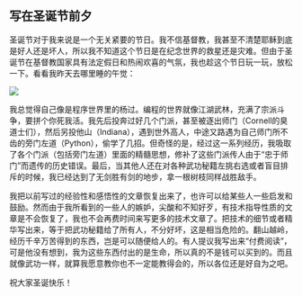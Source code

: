 

## 写在圣诞节前夕

圣诞节对于我来说是一个无关紧要的节日。我不信基督教，我甚至不清楚耶稣到底是好人还是坏人，所以我不知道这个节日是在纪念世界的救星还是灾难。但由于圣诞节在基督教国家具有法定假日和热闹欢喜的气氛，我也趁这个节日玩一玩，放松一下。看看我昨天去哪里睡的午觉：

![](http://www.yinwang.org/images/monterey.jpg)

我总觉得自己像是程序世界里的杨过。编程的世界就像江湖武林，充满了宗派斗争，要拼个你死我活。我先后投奔过好几个门派，甚至被逐出师门（Cornell的臭道士们），然后另投他山（Indiana），遇到世外高人，中途又路遇为自己师门所不齿的旁门左道（Python），偷学了几招。但奇怪的是，经过这一系列经历，我吸取了各个门派（包括旁门左道）里面的精髓思想，修补了这些门派传人由于“忠于师门”而遗传的历史错误。最后，当其他人还在对各种武功秘籍左挑右选或者盲目排斥的时候，我已经达到了无剑胜有剑的地步，拿一根树枝同样战胜敌手。

我把以前写过的经验性和感悟性的文章恢复出来了，也许可以给某些人一些启发和鼓励。然而由于我所看到的一些人的嫉妒，尖酸和不知好歹，有技术指导性质的文章是不会恢复了，我也不会再费时间来写更多的技术文章了。把技术的细节或者精华写出来，等于把武功秘籍给了所有人，不分好坏，这是相当危险的。翻山越岭，经历千辛万苦得到的东西，岂是可以随便给人的。有人提议我写出来“付费阅读”，可是他没有想到，我为这些东西付出的是生命，所以真的不是钱可以买到的。而且就像武功一样，就算我愿意教你也不一定能教得会的，所以各位还是好自为之吧。

祝大家圣诞快乐！

